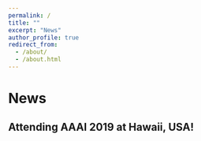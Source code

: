 ```yaml
---
permalink: /
title: ""
excerpt: "News"
author_profile: true
redirect_from: 
  - /about/
  - /about.html
---
```



News
======
Attending AAAI 2019 at Hawaii, USA!
------

